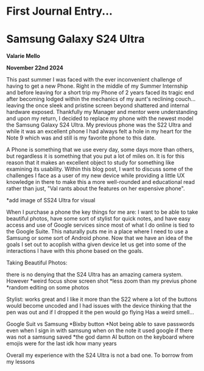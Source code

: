 # First Journal Entry...

# **Samsung Galaxy S24 Ultra**
**Valarie Mello**

**November 22nd 2024**

This past summer I was faced with the ever inconvenient challenge of having to get a new Phone. Right in the middle of my Summer Internship and before leaving for a short trip my Phone of 2 years faced its tragic end after becoming lodged within the mechanics of my aunt's reclining couch... leaving the once sleek and pristine screen beyond shattered and internal hardware exposed. Thankfully my Manager and mentor were understanding and upon my return, I decided to replace my phone with the newest model the Samsung Galaxy S24 Ultra. My previous phone was the S22 Ultra and while it was an excellent phone I had always felt a hole in my heart for the Note 9 which was and still is my favorite phone to this date.

A Phone is something that we use every day, some days more than others, but regardless it is something that you put a lot of miles on. It is for this reason that it makes an excellent object to study for something like examining its usability. Within this blog post, I want to discuss some of the challenges I face as a user of my new device while providing a little UX knowledge in there to make this a more well-rounded and educational read rather than just, "Val rants about the features on her expensive phone".

*add image of SS24 Ultra for visual 

When I purchase a phone the key things for me are: I want to be able to take beautiful photos, have some sort of stylist for quick notes, and have easy access and use of Google services since most of what I do online is tied to the Google Suite. This naturally puts me in a place where I need to use a Samsung or some sort of Android phone. Now that we have an idea of the goals I set out to acoplish witha given device let us get into some of the interactions I have with this phone based on the goals.


Taking Beautiful Photos:

there is no denying that the S24 Ultra has an amazing camera system. However
*weird focus show screen shot
*less zoom than my previus phone
*random editing on some photos

Stylist:
works great and I like it more than the S22 where a lot of the buttons would become uncoded and I had issues with the device thinking that the pen was out and if I dropped it the pen would go flying
Has a weird smell...

Google Suit vs Samsung
*Bixby button
*Not being able to save passwords even when I sign in with samsung when on the note it used google if there was not a samsung saved
*the god damn AI button on the keyboard where emojis were for the last idk how many years

Overall my experience with the S24 Ultra is not a bad one. To borrow from my lessons



